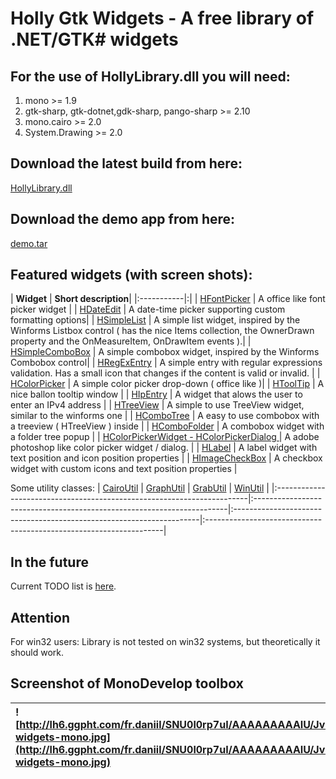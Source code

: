 # Holly Gtk Widgets - A free library of .NET/GTK# widgets #

## For the use of HollyLibrary.dll you will need: ##
  1. mono           >= 1.9
  1. gtk-sharp, gtk-dotnet,gdk-sharp, pango-sharp >= 2.10
  1. mono.cairo     >= 2.0
  1. System.Drawing >= 2.0

## Download the latest build from here: ##
[HollyLibrary.dll](http://holly-gtk-widgets.googlecode.com/svn/trunk/HollyLibrary/bin/Debug/HollyLibrary.dll)

## Download the demo app from here: ##
[demo.tar](http://holly-gtk-widgets.googlecode.com/svn/trunk/test/bin/Debug/demo.tar)

## Featured widgets (with screen shots): ##
| **Widget** | **Short description**|
|:-----------|:|
| [HFontPicker](http://code.google.com/p/holly-gtk-widgets/wiki/HFontPicker) | A office like font picker widget |
| [HDateEdit](http://code.google.com/p/holly-gtk-widgets/wiki/HDateEditor)   | A date-time picker supporting custom formatting options|
| [HSimpleList](http://code.google.com/p/holly-gtk-widgets/wiki/HSimpleList) | A simple list widget, inspired by the Winforms Listbox control ( has the nice Items collection, the OwnerDrawn property and the OnMeasureItem, OnDrawItem events ).|
| [HSimpleComboBox](http://code.google.com/p/holly-gtk-widgets/wiki/HSimpleComboBox) | A simple combobox widget, inspired by the Winforms Combobox control|
| [HRegExEntry](http://code.google.com/p/holly-gtk-widgets/wiki/HRegExEntry) | A simple entry with regular expressions validation. Has a small icon that changes if the content is valid or invalid. |
| [HColorPicker](http://code.google.com/p/holly-gtk-widgets/wiki/HColorPicker) | A simple color picker drop-down ( office like )|
| [HToolTip](http://code.google.com/p/holly-gtk-widgets/wiki/HToolTip) | A nice ballon tooltip window |
| [HIpEntry](http://code.google.com/p/holly-gtk-widgets/wiki/HIpEntry) | A widget that alows the user to enter an IPv4 address |
| [HTreeView](http://code.google.com/p/holly-gtk-widgets/wiki/HTreeView) | A simple to use TreeView widget, similar to the winforms one |
| [HComboTree](http://code.google.com/p/holly-gtk-widgets/wiki/HComboTree) | A easy to use combobox with a treeview ( HTreeView ) inside |
| [HComboFolder](http://code.google.com/p/holly-gtk-widgets/wiki/HComboFolder) | A combobox widget with a folder tree popup |
| [HColorPickerWidget - HColorPickerDialog ](http://code.google.com/p/holly-gtk-widgets/wiki/HColorPickerWidget) | A adobe photoshop like color picker widget / dialog. |
| [HLabel](http://code.google.com/p/holly-gtk-widgets/wiki/HLabel) | A label widget with text position and icon position properties |
| [HImageCheckBox](http://code.google.com/p/holly-gtk-widgets/wiki/HImageCheckbox) | A checkbox widget with custom icons and text position properties |

Some utility classes:
| [CairoUtil](http://code.google.com/p/holly-gtk-widgets/wiki/CairoUtil) | [GraphUtil](http://code.google.com/p/holly-gtk-widgets/wiki/GraphUtil) | [GrabUtil](http://code.google.com/p/holly-gtk-widgets/wiki/GrabUtil) | [WinUtil](http://code.google.com/p/holly-gtk-widgets/wiki/WinUtil) |
|:-----------------------------------------------------------------------|:-----------------------------------------------------------------------|:---------------------------------------------------------------------|:-------------------------------------------------------------------|

## In the future ##
Current TODO list is [here](http://code.google.com/p/holly-gtk-widgets/wiki/NewTodo).

## Attention ##
For win32 users: Library is not tested on win32 systems, but theoretically it should work.

## Screenshot of MonoDevelop toolbox ##
| ![http://lh6.ggpht.com/fr.daniil/SNU0l0rp7uI/AAAAAAAAAIU/Jv8auecqJx8/gtk-widgets-mono.jpg](http://lh6.ggpht.com/fr.daniil/SNU0l0rp7uI/AAAAAAAAAIU/Jv8auecqJx8/gtk-widgets-mono.jpg) | ![http://lh6.ggpht.com/fr.daniil/SNU1RlUCCsI/AAAAAAAAAIc/RfhRcY1kJKM/gtk-widgets-mono.jpg](http://lh6.ggpht.com/fr.daniil/SNU1RlUCCsI/AAAAAAAAAIc/RfhRcY1kJKM/gtk-widgets-mono.jpg) |
|:------------------------------------------------------------------------------------------------------------------------------------------------------------------------------------|:------------------------------------------------------------------------------------------------------------------------------------------------------------------------------------|